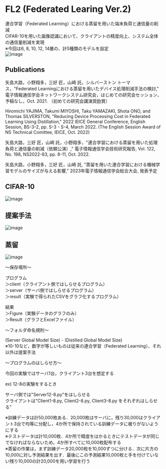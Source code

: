 # FL2 (Federated Learing Ver.2)
連合学習（Federated Learning）における蒸留を用いた端末負荷と通信量の削減  
CIFAR-10を用いた画像認識において、クライアントの精度向上、システム全体の通信量削減を実現  
※今回は6, 8, 10, 12, 14層の、計5種類のモデルを設定    
![image](https://user-images.githubusercontent.com/103622417/214254456-cc57022f-1c9c-4789-9353-91fc2f25e9ac.png)


## Publications
矢島大路，小野翔多，三好 匠，山崎 託，シルバーストン トーマス，"Federated Learningにおける蒸留を用いたデバイス処理削減手法の検討," 電子情報通信学会ネットワークシステム研究会，はじめての研究会セッション，予稿なし，Oct. 2021. （初めての研究会講演奨励賞）  

Hiromichi YAJIMA, Takumi MIYOSHI, Taku YAMAZAKI, Shota ONO, and Thomas SILVERSTON, "Reducing Device Processing Cost in Federated Learning Using Distillation," 2022 IEICE General Conference, English Session, BS-3-2, pp. S-3 - S-4, March 2022. (The English Session Award of NS Technical Comittee, IEICE, Oct. 2022)  

矢島大路，三好 匠，山崎 託，小野翔多，"連合学習における蒸留を用いた処理負荷と通信量の削減（依頼公演）," 電子情報通信学会技術研究報告, Vol. 122, No. 198, NS2022-83, pp. 8-11, Oct. 2022.  

矢島大路，小野翔多，三好 匠，山崎 託, "蒸留を用いた連合学習における機械学習モデルのサイズが与える影響," 2023年電子情報通信学会総合大会, 発表予定  


## CIFAR-10
![image](https://user-images.githubusercontent.com/103622417/214209460-4dc083a3-e73e-4616-be91-e4a84b79fc64.png)

## 提案手法
![image](https://user-images.githubusercontent.com/103622417/214207753-db3a9f37-4f3b-4270-8419-c666ca53cc9e.png)

## 蒸留
![image](https://user-images.githubusercontent.com/103622417/214207802-392ad5da-4ae0-4c5a-9fc9-a4f10af4569e.png)


～保存場所～

プログラム  
＞client（クライアント側ではしらせるプログラム）  
＞server（サーバ側ではしらせるプログラム）  
＞result（実験で得られたCSVをグラフ化するプログラム）  

結果  
＞Figure（実験データのグラフのみ）  
＞Result（グラフとExcelファイル）  


～フォルダ命名規則～

(Server Global Model Size) - (Distilled Global Model Size)  
※10-10など，数字が等しいものは従来の連合学習（Federated Learning）、それ以外は提案手法  


～プログラムのはしらせ方～

今回の実験ではサーバ1台，クライアント3台を想定する


ex) 12-8の実験をするとき

サーバ側では"Server12-8.py"をはしらせる  
クライアントは"Client1-8.py, Client2-8.py, Client3-8.py をそれぞれはしらせる"  

※訓練データは計50,000枚ある．20,000枚はサーバに，残り30,000はクライアント3台で均等に分配し，4か所で保持されている訓練データに被りがないようにする  
※テストデータは計10,000枚．4か所で精度をはかるときにテストデータが同じでなければならないため，4か所すべてに10,000枚配布する  
※蒸留の作業は，まず訓練データ20,000枚を10,000ずつに分ける．次に片方の10,000に対し予測結果を出す．最後にこの予測結果10,000枚と手を付けていない残り10,000の計20,000を用い学習を行う  
